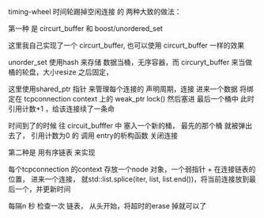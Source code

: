 timing-wheel
时间轮踢掉空闲连接 的 两种大致的做法：

第一种 是 circurt_buffer 和  boost/unordered_set

这里我自己实现了一个 circurt_buffer, 也可以使用 circurt_buffer
一样的效果

unorder_set 使用hash 来存储 数据当桶，无序容器，而 circuryt_buffer 来当做 桶的轮盘，大小resize 之后固定，

这里使用shared_ptr 指针 来管理每个连接的 声明周期，连接 进来一个数据 将绑定在 tcpconnection context 上的 weak_ptr lock() 然后塞进 最后一个桶中 此时 引用计数+1 ，给该连接续了一条命

时间到了的时候 往 circuit_bufffer 中 塞入一个新的桶， 最先的那个桶 就被弹出去了， 引用计数为0 的 调用 entry的析构函数 关闭连接

第二种是 用有序链表 来实现

每个tcpconnection 的context  存放一个node 对象，一个弱指针 + 在连接链表的位置， 进来一个连接， 就std::list.splice(iter, list, list.end())，将当前连接放到最后一个，并更新时间

每隔n 秒 检查一次 链表， 从头开始，将超时的erase 掉就可以了
